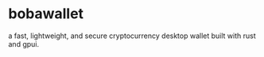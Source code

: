 # bobawallet

a fast, lightweight, and secure cryptocurrency desktop wallet built with rust and gpui.

